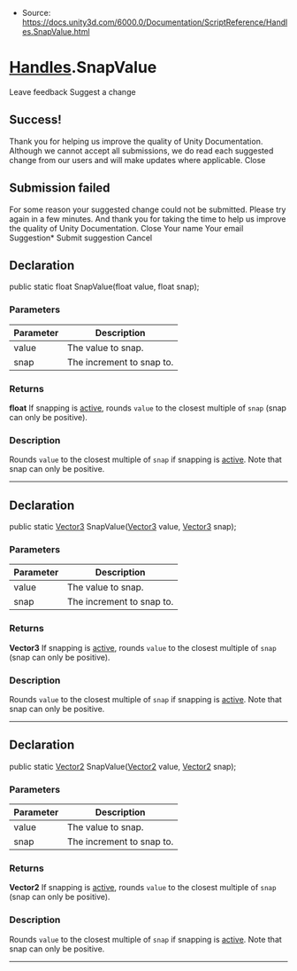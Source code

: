 * Source: https://docs.unity3d.com/6000.0/Documentation/ScriptReference/Handles.SnapValue.html

#  [Handles](https://docs.unity3d.com/6000.0/Documentation/ScriptReference/Handles.html).SnapValue
Leave feedback
Suggest a change
## Success!
Thank you for helping us improve the quality of Unity Documentation. Although we cannot accept all submissions, we do read each suggested change from our users and will make updates where applicable.
Close
## Submission failed
For some reason your suggested change could not be submitted. Please <a>try again</a> in a few minutes. And thank you for taking the time to help us improve the quality of Unity Documentation.
Close
Your name Your email Suggestion* Submit suggestion
Cancel
## Declaration
public static float SnapValue(float value, float snap); 
### Parameters
Parameter | Description  
---|---  
value | The value to snap.  
snap | The increment to snap to.  
### Returns
**float** If snapping is [active](https://docs.unity3d.com/6000.0/Documentation/ScriptReference/Handles-active.html), rounds `value` to the closest multiple of `snap` (snap can only be positive). 
### Description
Rounds `value` to the closest multiple of `snap` if snapping is [active](https://docs.unity3d.com/6000.0/Documentation/ScriptReference/Handles-active.html). Note that snap can only be positive.
* * *
## Declaration
public static [Vector3](https://docs.unity3d.com/6000.0/Documentation/ScriptReference/Vector3.html) SnapValue([Vector3](https://docs.unity3d.com/6000.0/Documentation/ScriptReference/Vector3.html) value, [Vector3](https://docs.unity3d.com/6000.0/Documentation/ScriptReference/Vector3.html) snap); 
### Parameters
Parameter | Description  
---|---  
value | The value to snap.  
snap | The increment to snap to.  
### Returns
**Vector3** If snapping is [active](https://docs.unity3d.com/6000.0/Documentation/ScriptReference/Handles-active.html), rounds `value` to the closest multiple of `snap` (snap can only be positive). 
### Description
Rounds `value` to the closest multiple of `snap` if snapping is [active](https://docs.unity3d.com/6000.0/Documentation/ScriptReference/Handles-active.html). Note that snap can only be positive.
* * *
## Declaration
public static [Vector2](https://docs.unity3d.com/6000.0/Documentation/ScriptReference/Vector2.html) SnapValue([Vector2](https://docs.unity3d.com/6000.0/Documentation/ScriptReference/Vector2.html) value, [Vector2](https://docs.unity3d.com/6000.0/Documentation/ScriptReference/Vector2.html) snap); 
### Parameters
Parameter | Description  
---|---  
value | The value to snap.  
snap | The increment to snap to.  
### Returns
**Vector2** If snapping is [active](https://docs.unity3d.com/6000.0/Documentation/ScriptReference/Handles-active.html), rounds `value` to the closest multiple of `snap` (snap can only be positive). 
### Description
Rounds `value` to the closest multiple of `snap` if snapping is [active](https://docs.unity3d.com/6000.0/Documentation/ScriptReference/Handles-active.html). Note that snap can only be positive.
* * *
